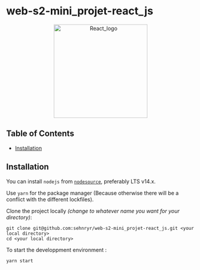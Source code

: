 # web-s2-mini_projet-react_js 
<div align="center">
  <a href=https://fr.reactjs.org>
    <img height="250px" src="https://dwglogo.com/wp-content/uploads/2017/09/React_logo.png" alt="React_logo">
  </a>
</div>

## Table of Contents

- [Installation](https://github.com/sehnryr/web-s2-mini_projet-react_js#installation)

## Installation

You can install `nodejs` from [`nodesource`](https://github.com/nodesource/distributions), preferably LTS v14.x.

Use `yarn` for the package manager (Because otherwise there will be a conflict with the different lockfiles).

Clone the project locally *(change <your local directory> to whatever name you want for your directory)*:
```
git clone git@github.com:sehnryr/web-s2-mini_projet-react_js.git <your local directory>
cd <your local directory>
```

To start the developpment environment :
```
yarn start
```
